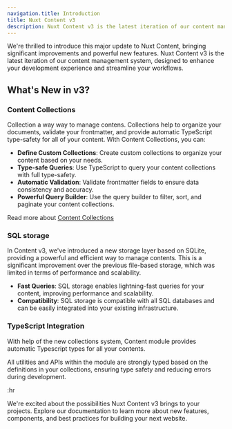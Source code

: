 ```yaml
---
navigation.title: Introduction
title: Nuxt Content v3
description: Nuxt Content v3 is the latest iteration of our content management system, designed to enhance your development experience and streamline your workflows.
---
```


We're thrilled to introduce this major update to Nuxt Content, bringing significant improvements and powerful new features. Nuxt Content v3 is the latest iteration of our content management system, designed to enhance your development experience and streamline your workflows.

## What's New in v3?

### Content Collections

Collection a way way to manage contens. Collections help to organize your documents, validate your frontmatter, and provide automatic TypeScript type-safety for all of your content. With Content Collections, you can:

- **Define Custom Collections**: Create custom collections to organize your content based on your needs.
- **Type-safe Queries**: Use TypeScript to query your content collections with full type-safety.
- **Automatic Validation**: Validate frontmatter fields to ensure data consistency and accuracy.
- **Powerful Query Builder**: Use the query builder to filter, sort, and paginate your content collections.

Read more about [Content Collections](/getting-started/collections)


### SQL storage

In Content v3, we've introduced a new storage layer based on SQLite, providing a powerful and efficient way to manage contents. This is a significant improvement over the previous file-based storage, which was limited in terms of performance and scalability.

- **Fast Queries**: SQL storage enables lightning-fast queries for your content, improving performance and scalability.
- **Compatibility**: SQL storage is compatible with all SQL databases and can be easily integrated into your existing infrastructure.


### TypeScript Integration

With help of the new collections system, Content module provides automatic Typescript types for all your contents.

All utilities and APIs within the module are strongly typed based on the definitions in your collections, ensuring type safety and reducing errors during development.

:hr

We're excited about the possibilities Nuxt Content v3 brings to your projects. Explore our documentation to learn more about new features, components, and best practices for building your next website.
